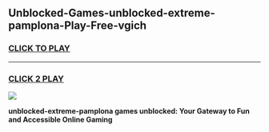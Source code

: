 
## Unblocked-Games-unblocked-extreme-pamplona-Play-Free-vgich
<h3>
<a href="https://premium76.site?title=unblocked-extreme-pamplona&ref=21A">CLICK TO PLAY</a></h3>
<hr>

<h3>
<a href="https://premium76.site?title=unblocked-extreme-pamplona&ref=21A">CLICK 2 PLAY</a>
  
</h3>

<a href="https://premium76.site?title=unblocked-extreme-pamplona&ref=21A"><img src="https://clearcache.store/games.png"></a>


**unblocked-extreme-pamplona games unblocked: Your Gateway to Fun and Accessible Online Gaming**
